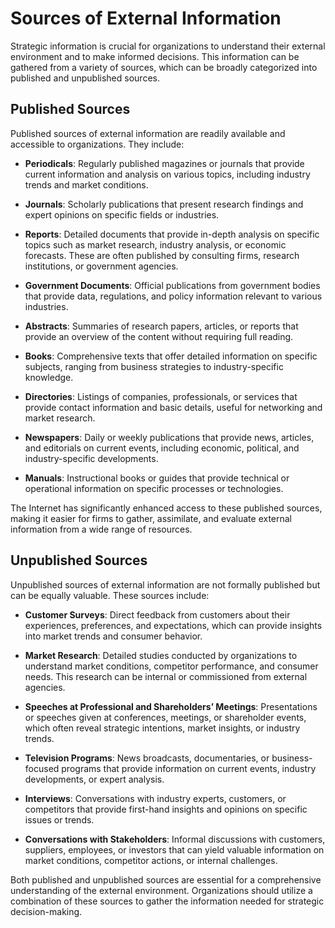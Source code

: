 # Sources of External Information

Strategic information is crucial for organizations to understand their external environment and to make informed decisions. This information can be gathered from a variety of sources, which can be broadly categorized into published and unpublished sources.

## Published Sources

Published sources of external information are readily available and accessible to organizations. They include:

- **Periodicals**: Regularly published magazines or journals that provide current information and analysis on various topics, including industry trends and market conditions.
  
- **Journals**: Scholarly publications that present research findings and expert opinions on specific fields or industries.

- **Reports**: Detailed documents that provide in-depth analysis on specific topics such as market research, industry analysis, or economic forecasts. These are often published by consulting firms, research institutions, or government agencies.

- **Government Documents**: Official publications from government bodies that provide data, regulations, and policy information relevant to various industries.

- **Abstracts**: Summaries of research papers, articles, or reports that provide an overview of the content without requiring full reading.

- **Books**: Comprehensive texts that offer detailed information on specific subjects, ranging from business strategies to industry-specific knowledge.

- **Directories**: Listings of companies, professionals, or services that provide contact information and basic details, useful for networking and market research.

- **Newspapers**: Daily or weekly publications that provide news, articles, and editorials on current events, including economic, political, and industry-specific developments.

- **Manuals**: Instructional books or guides that provide technical or operational information on specific processes or technologies.

The Internet has significantly enhanced access to these published sources, making it easier for firms to gather, assimilate, and evaluate external information from a wide range of resources.

## Unpublished Sources

Unpublished sources of external information are not formally published but can be equally valuable. These sources include:

- **Customer Surveys**: Direct feedback from customers about their experiences, preferences, and expectations, which can provide insights into market trends and consumer behavior.

- **Market Research**: Detailed studies conducted by organizations to understand market conditions, competitor performance, and consumer needs. This research can be internal or commissioned from external agencies.

- **Speeches at Professional and Shareholders’ Meetings**: Presentations or speeches given at conferences, meetings, or shareholder events, which often reveal strategic intentions, market insights, or industry trends.

- **Television Programs**: News broadcasts, documentaries, or business-focused programs that provide information on current events, industry developments, or expert analysis.

- **Interviews**: Conversations with industry experts, customers, or competitors that provide first-hand insights and opinions on specific issues or trends.

- **Conversations with Stakeholders**: Informal discussions with customers, suppliers, employees, or investors that can yield valuable information on market conditions, competitor actions, or internal challenges.

Both published and unpublished sources are essential for a comprehensive understanding of the external environment. Organizations should utilize a combination of these sources to gather the information needed for strategic decision-making.

